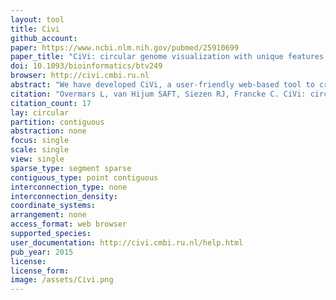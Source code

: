 ```yaml
---
layout: tool 
title: Civi
github_account: 
paper: https://www.ncbi.nlm.nih.gov/pubmed/25910699
paper_title: "CiVi: circular genome visualization with unique features to analyze sequence elements."
doi: 10.1093/bioinformatics/btv249
browser: http://civi.cmbi.ru.nl
abstract: "We have developed CiVi, a user-friendly web-based tool to create custom circular maps to aid the analysis of microbial genomes and sequence elements. Sequence related data such as gene-name, COG class, PFAM domain, GC%, and subcellular location can be comprehensively viewed. Quantitative gene-related data (e.g. expression ratios or read counts) as well as predicted sequence elements (e.g. regulatory sequences) can be uploaded and visualized. CiVi accommodates the analysis of genomic elements by allowing a visual interpretation in the context of: (i) their genome-wide distribution, (ii) provided experimental data and (iii) the local orientation and location with respect to neighboring genes. CiVi thus enables both experts and non-experts to conveniently integrate public genome data with the results of genome analyses in circular genome maps suitable for publication."
citation: "Overmars L, van Hijum SAFT, Siezen RJ, Francke C. CiVi: circular genome visualization with unique features to analyze sequence elements. Bioinformatics. academic.oup.com; 2015;31: 2867–2869."
citation_count: 17
lay: circular
partition: contiguous
abstraction: none
focus: single
scale: single
view: single
sparse_type: segment sparse
contiguous_type: point contiguous
interconnection_type: none
interconnection_density: 
coordinate_systems: 
arrangement: none
access_format: web browser
supported_species: 
user_documentation: http://civi.cmbi.ru.nl/help.html
pub_year: 2015
license: 
license_form: 
image: /assets/Civi.png
---
```

